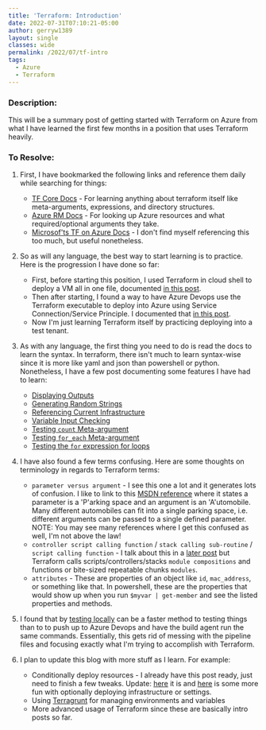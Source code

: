 ```yaml
---
title: 'Terraform: Introduction'
date: 2022-07-31T07:10:21-05:00
author: gerryw1389
layout: single
classes: wide
permalink: /2022/07/tf-intro
tags:
  - Azure
  - Terraform
---
```

<!--more-->

### Description:

This will be a summary post of getting started with Terraform on Azure from what I have learned the first few months in a position that uses Terraform heavily.

### To Resolve:

1. First, I have bookmarked the following links and reference them daily while searching for things:

   - [TF Core Docs](https://www.terraform.io/language) - For learning anything about terraform itself like meta-arguments, expressions, and directory structures.
   - [Azure RM Docs](https://registry.terraform.io/providers/hashicorp/azurerm/latest/docs/resources/resource_group) - For looking up Azure resources and what required/optional arguments they take.
   - [Microsof'ts TF on Azure Docs](https://docs.microsoft.com/en-us/azure/developer/terraform/) - I don't find myself referencing this too much, but useful nonetheless.

1. So as will any language, the best way to start learning is to practice. Here is the progression I have done so far:

   - First, before starting this position, I used Terraform in cloud shell to deploy a VM all in one file, documented [in this post](https://automationadmin.com/2021/10/terra-deploy-vm).
   - Then after starting, I found a way to have Azure Devops use the Terraform executable to deploy into Azure using Service Connection/Service Principle. I documented that [in this post](https://automationadmin.com/2022/05/setup-azdo-terraform/).
   - Now I'm just learning Terraform itself by practicing deploying into a test tenant.

1. As with any language, the first thing you need to do is read the docs to learn the syntax. In terraform, there isn't much to learn syntax-wise since it is more like yaml and json than powershell or python. Nonetheless, I have a few post documenting some features I have had to learn:

   - [Displaying Outputs](https://automationadmin.com/2022/05/tf-display-outputs/)
   - [Generating Random Strings](https://automationadmin.com/2022/07/tf-generating-random-strings)
   - [Referencing Current Infrastructure](https://automationadmin.com/2022/07/tf-reference-current)
   - [Variable Input Checking](https://automationadmin.com/2022/07/tf-variable-input-checking)
   - [Testing `count` Meta-argument](https://automationadmin.com/2022/07/tf-count)
   - [Testing `for_each` Meta-argument](https://automationadmin.com/2022/07/tf-for-each)
   - [Testing the `for` expression for loops](https://automationadmin.com/2022/07/tf-for-loop)

1. I have also found a few terms confusing. Here are some thoughts on terminology in regards to Terraform terms:

   - `parameter versus argument` - I see this one a lot and it generates lots of confusion. I like to link to this [MSDN reference](https://learn.microsoft.com/en-us/dotnet/visual-basic/programming-guide/language-features/procedures/differences-between-parameters-and-arguments) where it states a parameter is a 'P'arking space and an argument is an 'A'utomobile. Many different automobiles can fit into a single parking space, i.e. different arguments can be passed to a single defined parameter. NOTE: You may see many references where I get this confused as well, I'm not above the law!
   - `controller script calling function` / `stack calling sub-routine` / `script calling function` - I talk about this in a [later post](https://automationadmin.com/2022/08/calling-remote-modules) but Terraform calls scripts/controllers/stacks `module compositions` and functions or bite-sized repeatable chunks `modules`.
   - `attributes` - These are properties of an object like `id`, `mac_address`, or something like that. In powershell, these are the properties that would show up when you run `$myvar | get-member` and see the listed properties and methods.

2. I found that by [testing locally](https://automationadmin.com/2022/07/tf-testing-locally) can be a faster method to testing things than to to push up to Azure Devops and have the build agent run the same commands. Essentially, this gets rid of messing with the pipeline files and focusing exactly what I'm trying to accomplish with Terraform.

3. I plan to update this blog with more stuff as I learn. For example:

   - Conditionally deploy resources - I already have this post ready, just need to finish a few tweaks. Update: [here](https://automationadmin.com/2022/08/tf-conditional-deploy) it is and [here](https://automationadmin.com/2022/10/tf-using-flags-for-settings) is some more fun with optionally deploying infrastructure or settings.
   - Using [Terragrunt](https://automationadmin.com/2023/01/terragrunt-repo-structure-v1) for managing environments and variables
   - More advanced usage of Terraform since these are basically intro posts so far.
